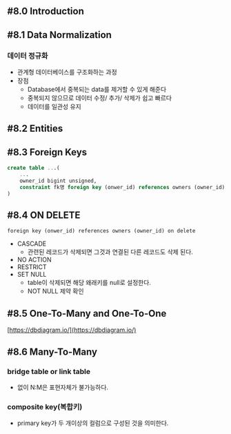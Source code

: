 ## #8.0 Introduction

## #8.1 Data Normalization

### 데이터 정규화
- 관계형 데이터베이스를 구조화하는 과정
- 장점
	- Database에서 중복되는 data를 제거할 수 있게 해준다
	- 중복되지 않으므로 데이터 수정/ 추가/ 삭제가 쉽고 빠르다
	- 데이터를 일관성 유지

## #8.2 Entities

## #8.3 Foreign Keys

```sql
create table ...(
	...
	owner_id bigint unsigned,
	constraint fk명 foreign key (onwer_id) references owners (owner_id)
)
```

## #8.4 ON DELETE

`foreign key (onwer_id) references owners (owner_id) on delete`
- CASCADE
	- 관련된 레코드가 삭제되면 그것과 연결된 다른 레코드도 삭제 된다.
- NO ACTION
- RESTRICT
- SET NULL
	- table이 삭제되면 해당 왜래키를 null로 설정한다.
	- NOT NULL 제약 확인

## #8.5 One-To-Many and One-To-One
[https://dbdiagram.io/](https://dbdiagram.io/)

## #8.6 Many-To-Many

### bridge table or link table
- 없이 N:M은 표현자체가 불가능하다.

### composite key(복합키)
- primary key가 두 개이상의 컬럼으로 구성된 것을 의미한다.
